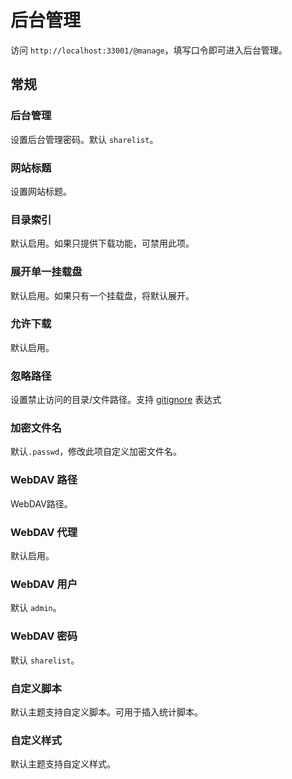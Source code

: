 # 后台管理
访问 ```http://localhost:33001/@manage```，填写口令即可进入后台管理。

## 常规

### 后台管理
设置后台管理密码。默认 ```sharelist```。

### 网站标题
设置网站标题。

### 目录索引
默认启用。如果只提供下载功能，可禁用此项。

### 展开单一挂载盘
默认启用。如果只有一个挂载盘，将默认展开。

### 允许下载
默认启用。

### 忽略路径
设置禁止访问的目录/文件路径。支持 [gitignore](http://git-scm.com/docs/gitignore) 表达式

### 加密文件名
默认```.passwd```，修改此项自定义加密文件名。

### WebDAV 路径
WebDAV路径。

### WebDAV 代理
默认启用。

### WebDAV 用户
默认 ```admin```。

### WebDAV 密码
默认 ```sharelist```。

### 自定义脚本
默认主题支持自定义脚本。可用于插入统计脚本。

### 自定义样式
默认主题支持自定义样式。